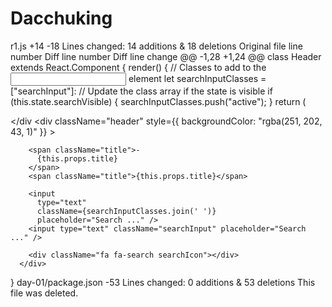 # Dacchuking

r1.js
+14
-18
Lines changed: 14 additions & 18 deletions
Original file line number	Diff line number	Diff line change
@@ -1,28 +1,24 @@
class Header extends React.Component {
  render() {
    // Classes to add to the <input /> element
    let searchInputClasses = ["searchInput"]:
    // Update the class array if the state is visible
    if (this.state.searchVisible) {
      searchInputClasses.push("active");
    }
    return (
      <div className="header">
        <div className="fa fa-more"></div
      <div
        className="header"
        style={{
          backgroundColor: "rgba(251, 202, 43, 1)"
        }}
      >
        <div className="menuIcon">
          <div className="dashTop"></div>
          <div className="dashBottom"></div>
          <div className="circle"></div>
        </div>

        <span className="title">-
          {this.props.title}
        </span>
        <span className="title">{this.props.title}</span>

        <input
          type="text"
          className={searchInputClasses.join(' ')}
          placeholder="Search ..." />
        <input type="text" className="searchInput" placeholder="Search ..." />

        <div className="fa fa-search searchIcon"></div>
      </div>

}
‎day-01/package.json
-53
Lines changed: 0 additions & 53 deletions
This file was deleted.
